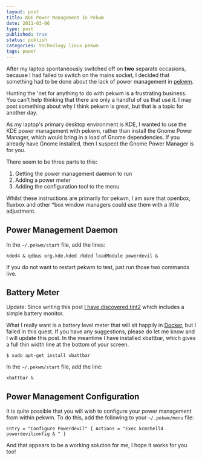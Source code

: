 ```yaml
--- 
layout: post 
title: KDE Power Management In Pekwm
date: 2011-03-06
type: post 
published: true 
status: publish
categories: technology linux pekwm
tags: power
---
```


After my laptop spontaneously switched off on **two** separate
occasions, because I had failed to switch on the mains socket, I decided
that something had to be done about the lack of power management in
[pekwm](http://www.pekwm.org/).

<!--more-->

Hunting the 'net for anything to do with pekwm is a frustrating
business. You can't help thinking that there are only a handful of us
that use it. I may post something about why I think pekwm is great, but
that is a topic for another day.

As my laptop's primary desktop environment is KDE, I wanted to use the
KDE power management with pekwm, rather than install the Gnome Power
Manager, which would bring in a load of Gnome dependencies. If you
already have Gnome installed, then I suspect the Gnome Power Manager is
for you.

There seem to be three parts to this:

1.  Getting the power management daemon to run
2.  Adding a power meter
3.  Adding the configuration tool to the menu

Whilst these instructions are primarily for pekwm, I am sure that
openbox, fluxbox and other \*box window managers could use them with a
little adjustment.

Power Management Daemon
-----------------------

In the `~/.pekwm/start` file, add the lines:

    kded4 & qdbus org.kde.kded /kded loadModule powerdevil &

If you do not want to restart pekwm to test, just run those two commands
live.

Battery Meter
-------------

Update: Since writing this post [I have discovered tint2](/2011/03/07/pekwm-with-tint2-panel/) 
which includes a simple battery monitor.

What I really want is a battery level meter that will sit happily in
[Docker](http://icculus.org/openbox/2/docker/), but I failed in this
quest. If you have any suggestions, please do let me know and I will
update this post. In the meantime I have installed xbattbar, which gives
a full thin width line at the bottom of your screen.

    $ sudo apt-get install xbattbar

In the `~/.pekwm/start` file, add the line:

    xbattbar &

Power Management Configuration
------------------------------

It is quite possible that you will wish to configure your power
management from within pekwm. To do this, add the following to your
`~/.pekwm/menu` file:

    Entry = "Configure Powerdevil" { Actions = "Exec kcmshell4 powerdevilconfig & " }

And that appears to be a working solution for me, I hope it works for
you too!

